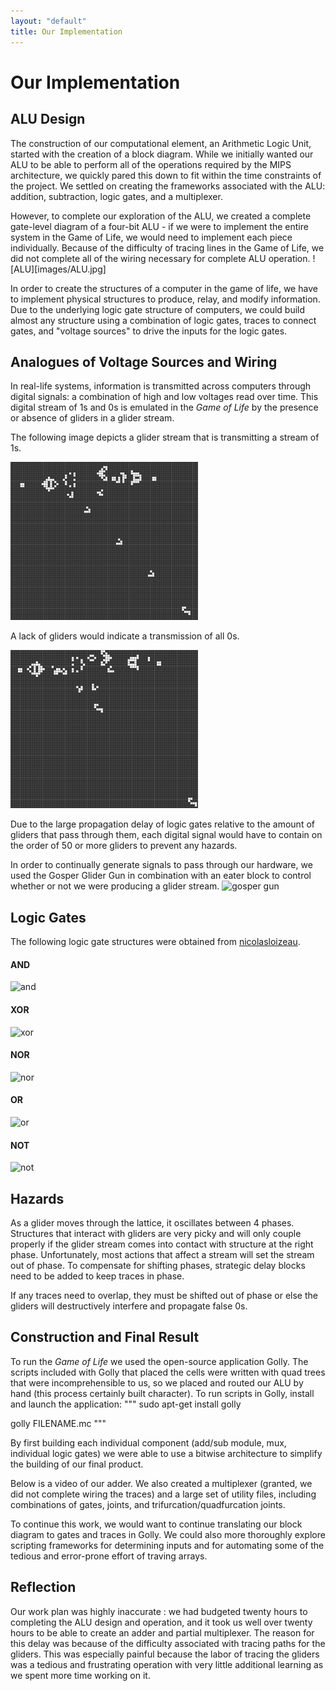```yaml
---
layout: "default"
title: Our Implementation
---
```

# Our Implementation

## ALU Design
The construction of our computational element, an Arithmetic Logic Unit, started with the creation of a block diagram. While we initially wanted our ALU to be able to perform all of the operations required by the MIPS architecture, we quickly pared this down to fit within the time constraints of the project. We settled on creating the frameworks associated with the ALU: addition, subtraction, logic gates, and a multiplexer.

However, to complete our exploration of the ALU, we created a complete gate-level diagram of a four-bit ALU - if we were to implement the entire system in the Game of Life, we would need to implement each piece individually. Because of the difficulty of tracing lines in the Game of Life, we did not complete all of the wiring necessary for complete ALU operation.
![ALU][images/ALU.jpg]

 In order to create the structures of a computer in the game of life, we have to implement physical structures to produce, relay, and modify information. Due to the underlying logic gate structure of computers, we could build almost any structure using a combination of logic gates, traces to connect gates, and "voltage sources" to drive the inputs for the logic gates.
 
## Analogues of Voltage Sources and Wiring
 In real-life systems, information is transmitted across computers through digital signals: a combination of high and low voltages read over time. This digital stream of 1s and 0s is emulated in the *Game of Life* by the presence or absence of gliders in a glider stream.

 The following image depicts a glider stream that is transmitting a stream of 1s.

 ![stream of gliders](images/wire_1_small.png)

 A lack of gliders would indicate a transmission of all 0s.

 ![stream of 0s](images/wire_0_small.png)

Due to the large propagation delay of logic gates relative to the amount of gliders that pass through them, each digital signal would have to contain on the order of 50 or more gliders to prevent any hazards.

In order to continually generate signals to pass through our hardware, we used the Gosper Glider Gun in combination with an eater block to control whether or not we were producing a glider stream.
![gosper gun](https://upload.wikimedia.org/wikipedia/en/5/5d/Gosper_glider_gun_with_grid.gif)

## Logic Gates
The following logic gate structures were obtained from [nicolasloizeau](https://github.com/nicolasloizeau/gol-computer).

#### AND
![and](https://media.giphy.com/media/3o9bOTdPSw3qG1Z9od/giphy.gif)

#### XOR
![xor](https://media.giphy.com/media/iMCj4EgPkQOvetoPuV/giphy.gif)

#### NOR
![nor](https://media.giphy.com/media/182tC6OM2QTsCUuKrl/giphy.gif)

#### OR
![or](https://media.giphy.com/media/55vEeqLRbo1sNs0EkF/giphy.gif)

#### NOT
![not](https://media.giphy.com/media/RMdfum2JITUn9AquCp/giphy.gif)

## Hazards
As a glider moves through the lattice, it oscillates between 4 phases. Structures that interact with gliders are very picky and will only couple properly if the glider stream comes into contact with structure at the right phase. Unfortunately, most actions that affect a stream will set the stream out of phase. To compensate for shifting phases, strategic delay blocks need to be added to keep traces in phase. 

If any traces need to overlap, they must be shifted out of phase or else the gliders will destructively interfere and propagate false 0s.

## Construction and Final Result
To run the *Game of Life* we used the open-source application Golly. The scripts included with Golly that placed the cells were written with quad trees that were incomprehensible to us, so we placed and routed our ALU by hand (this process certainly built character). To run scripts in Golly, install and launch the application:
"""
sudo apt-get install golly

golly FILENAME.mc
"""

By first building each individual component (add/sub module, mux, individual logic gates) we were able to use a bitwise architecture to simplify the building of our final product.

Below is a video of our adder. We also created a multiplexer (granted, we did not complete wiring the traces) and a large set of utility files, including  combinations of gates, joints, and trifurcation/quadfurcation joints.


To continue this work, we would want to continue translating our block diagram to gates and traces in Golly. We could also more thoroughly explore scripting frameworks for determining inputs and for automating some of the tedious and error-prone effort of traving arrays.


## Reflection
Our work plan was highly inaccurate : we had budgeted twenty hours to completing the ALU design and operation, and it took us well over twenty hours to be able to create an adder and partial multiplexer. The reason for this delay was because of the difficulty associated with tracing paths for the gliders. This was especially painful because the labor of tracing the gliders was a tedious and frustrating operation with very little additional learning as we spent more time working on it.